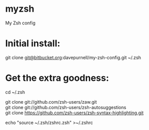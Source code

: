 # myzsh
My Zsh config

# Initial install:

git clone git@bitbucket.org:davepurnell/my-zsh-config.git ~/.zsh

# Get the extra goodness:

cd ~/.zsh

git clone git://github.com/zsh-users/zaw.git  
git clone git://github.com/zsh-users/zsh-autosuggestions  
git clone https://github.com/zsh-users/zsh-syntax-highlighting.git  

echo "source ~/.zsh/zshrc.zsh" >~/.zshrc
